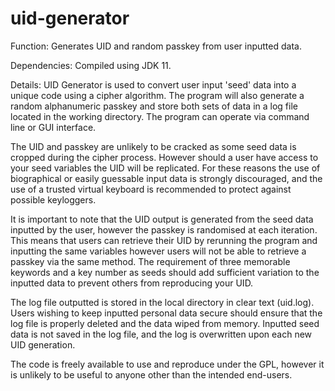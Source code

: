 # uid-generator
Function:
Generates UID and random passkey from user inputted data.

Dependencies: 
Compiled using JDK 11.

Details:
UID Generator is used to convert user input 'seed' data into a unique code using a cipher algorithm. The program will also generate a random alphanumeric passkey and store both sets of data in a log file located in the working directory. The program can operate via command line or GUI interface.

The UID and passkey are unlikely to be cracked as some seed data is cropped during the cipher process. However should a user have access to your seed variables the UID will be replicated. For these reasons the use of biographical or easily guessable input data is strongly discouraged, and the use of a trusted virtual keyboard is recommended to protect against possible keyloggers. 

It is important to note that the UID output is generated from the seed data inputted by the user, however the passkey is randomised at each iteration. This means that users can retrieve their UID by rerunning the program and inputting the same variables however users will not be able to retrieve a passkey via the same method. The requirement of three memorable keywords and a key number as seeds should add sufficient variation to the inputted data to prevent others from reproducing your UID.

The log file outputted is stored in the local directory in clear text (uid.log). Users wishing to keep inputted personal data secure should ensure that the log file is properly deleted and the data wiped from memory. Inputted seed data is not saved in the log file, and the log is overwritten upon each new UID generation. 

The code is freely available to use and reproduce under the GPL, however it is unlikely to be useful to anyone other than the intended end-users.
